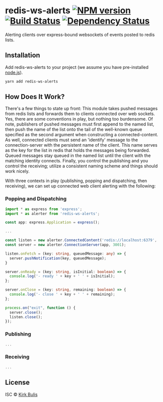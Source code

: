 # redis-ws-alerts [![NPM version][npm-image]][npm-url] [![Build Status][travis-image]][travis-url] [![Dependency Status][daviddm-image]][daviddm-url]
Alerting clients over express-bound websockets of events posted to redis lists.

## Installation

Add redis-ws-alerts to your project (we assume you have pre-installed [node.js](https://nodejs.org/)).

```bash
yarn add redis-ws-alerts
```

## How Does It Work?

There's a few things to state up front: This module takes pushed messages from redis lists and forwards them to clients connected over web sockets. Yes, there are some conventions in play, but nothing too burdensome. Of note, publishers of pushed messages must first append to the named list, then push the name of the list onto the tail of the well-known queue specified as the second argument when constructing a connected-content. As well, connected clients must send an 'identify' message to the connection-server with the persistent name of the client. This name serves as the key for the list in redis that holds the messages being forwarded. Queued messages stay queued in the named list until the client with the matching identity connects. Finally, you control the publishing and you control the receiving; utilize a consistent naming scheme and things should work nicely.

With three contexts in play (publishing, popping and dispatching, then receiving), we can set up connected web client alerting with the following:

### Popping and Dispatching

```typescript
import * as express from 'express';
import * as alerter from 'redis-ws-alerts';

const app: express.Application = express();

...

const listen = new alerter.ConnectedContent('redis://localhost:6379', 'watch');
const server = new alerter.ConnectionServer(app, 3001);

listen.onFetch = (key: string, queuedMessage: any) => {
  server.pushNotification(key, queuedMessage);
}

server.onReady = (key: string, isInitial: boolean) => {
  console.log('- ready ' + key + ' ' + isInitial);
};

server.onClose = (key: string, remaining: boolean) => {
  console.log('- close ' + key + ' ' + remaining);
};

process.on("exit", function () {
  server.close();
  listen.close();
});
```

### Publishing

```typescript
...
```

### Receiving

```typescript
...
```

## License

ISC © [Kirk Bulis](http://github.com/kbulis)

[npm-image]: https://badge.fury.io/js/redis-ws-alerts.svg
[npm-url]: https://npmjs.org/package/redis-ws-alerts
[travis-image]: https://travis-ci.org/kbulis/redis-ws-alerts.svg?branch=master
[travis-url]: https://travis-ci.org/kbulis/redis-ws-alerts
[daviddm-image]: https://david-dm.org/kbulis/redis-ws-alerts.svg?theme=shields.io
[daviddm-url]: https://david-dm.org/kbulis/redis-ws-alerts
